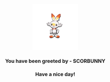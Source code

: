 <p align="center">
            <img src="https://raw.githubusercontent.com/PokeAPI/sprites/master/sprites/pokemon/813.png" width="150" height="150">
          </p>
          <h3 align="center">You have been greeted by - <b>SCORBUNNY</b></h3>
          <h3 align="center">Have a nice day!</h3>
